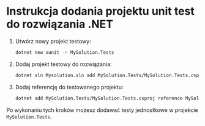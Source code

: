 # Instrukcja dodania projektu unit test do rozwiązania .NET

1. Utwórz nowy projekt testowy:
   ```bash
   dotnet new xunit -n MySolution.Tests
   ```
2. Dodaj projekt testowy do rozwiązania:
   ```bash
   dotnet sln Mysolution.sln add MySolution.Tests/MySolution.Tests.csproj
   ```
3. Dodaj referencję do testowanego projektu:
   ```bash
   dotnet add MySolution.Tests/MySolution.Tests.csproj reference MySolution.Console/MySolution.Console.csproj
   ```

Po wykonaniu tych kroków możesz dodawać testy jednostkowe w projekcie `MySolution.Tests`.
